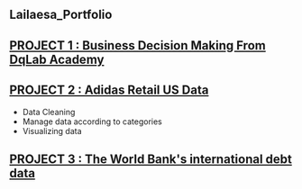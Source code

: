 ## Lailaesa_Portfolio
## [PROJECT 1 : Business Decision Making From DqLab Academy](https://github.com/lailaesa/Lailaesa_Portfolio/blob/main/Dq_Lab_Project.ipynb)

## [PROJECT 2 : Adidas Retail US Data](https://github.com/lailaesa/Lailaesa_Portfolio/blob/main/Adidas%20Retail%20Data.ipynb)
- Data Cleaning
- Manage data according to categories
- Visualizing data

## [PROJECT 3 : The World Bank's international debt data](https://github.com/lailaesa/Lailaesa_Portfolio/blob/main/WORLD%20BANK%20ANALYSIS%20WITH%20SQL.ipynb)
